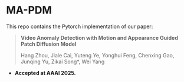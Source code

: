 # MA-PDM
This repo contains the Pytorch implementation of our paper:
> **Video Anomaly Detection with Motion and Appearance Guided Patch Diffusion Model**
> 
> Hang Zhou, Jiale Cai, Yuteng Ye, Yonghui Feng, Chenxing Gao, Junqing Yu, Zikai Song*, Wei Yang
- **Accepted at AAAI 2025.**  

